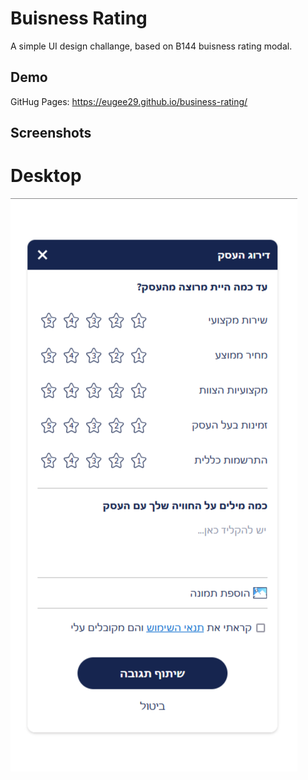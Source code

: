 # Buisness Rating

A simple UI design challange, based on B144 buisness rating modal.


## Demo

GitHug Pages: https://eugee29.github.io/business-rating/


## Screenshots

<div>
  <h1>
    Desktop
  </h1>
  <img src="/assets/screenshots/desktop.png" />
<div/>

